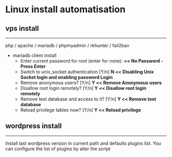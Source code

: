 # Linux install automatisation

## vps install

---

php / apache / mariadb / phpmyadmin / rkhunter / fail2ban

- mariadb client install
  - Enter current password for root (enter for none): **<< No Password - Press Enter**
  - Switch to unix_socket authentication [Y/n] **N << Disabling Unix Socket login and enabling password Login**
  - Remove anonymous users? [Y/n] **Y << Remove Anonymous users**
  - Disallow root login remotely? [Y/n] **Y << Disallow root login remotely**
  - Remove test database and access to it? [Y/n] **Y << Remove test database**
  - Reload privilege tables now? [Y/n] **Y << Reload privilege**

## wordpress install

---

Install last wordpress version in current path and defaults plugins list. You can configure the list of plugins by alter the script

